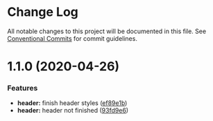 # Change Log

All notable changes to this project will be documented in this file.
See [Conventional Commits](https://conventionalcommits.org) for commit guidelines.

# 1.1.0 (2020-04-26)


### Features

* **header:** finish header styles ([ef89e1b](https://github.com/carlosmmdiaz/cmmd-web/commit/ef89e1b9804aa2c96e4ad611098d99f9a14e1e9e))
* **header:** header not finished ([93fd9e6](https://github.com/carlosmmdiaz/cmmd-web/commit/93fd9e69654779dba6fee70a6febd05967e7ea16))
